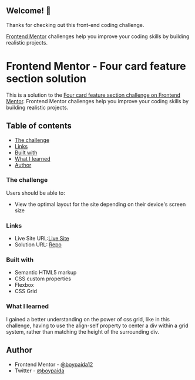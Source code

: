 ## Welcome! 👋

Thanks for checking out this front-end coding challenge.

[Frontend Mentor](https://www.frontendmentor.io) challenges help you improve your coding skills by building realistic projects.

# Frontend Mentor - Four card feature section solution

This is a solution to the [Four card feature section challenge on Frontend Mentor](https://www.frontendmentor.io/challenges/four-card-feature-section-weK1eFYK). Frontend Mentor challenges help you improve your coding skills by building realistic projects. 

## Table of contents
  - [The challenge](#the-challenge)
  - [Links](#links)
  - [Built with](#built-with)
  - [What I learned](#what-i-learned)
- [Author](#author)

### The challenge

Users should be able to:

- View the optimal layout for the site depending on their device's screen size

### Links

- Live Site URL:[Live Site](https://boypaida12.github.io/four-card-feature-section-master/)
-  Solution URL: [Repo](https://github.com/boypaida12/four-card-feature-section-master)

### Built with

- Semantic HTML5 markup
- CSS custom properties
- Flexbox
- CSS Grid

### What I learned

  I gained a better understanding on the power of css grid, like in this challenge, having to use the align-self property to center a div within a grid system, rather than matching the height of the surrounding div.


## Author

- Frontend Mentor - [@boypaida12](https://www.frontendmentor.io/profile/boypaida12)
- Twitter - [@boypaida](https://www.twitter.com/boypaida)


